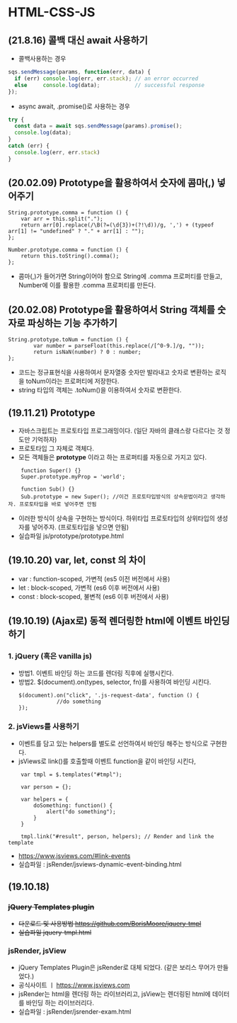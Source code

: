 # HTML-CSS-JS

## (21.8.16) 콜백 대신 await 사용하기
- 콜백사용하는 경우
``` js
sqs.sendMessage(params, function(err, data) {
  if (err) console.log(err, err.stack); // an error occurred
  else     console.log(data);           // successful response
});
```

- async await, .promise()로 사용하는 경우
```js
try {
  const data = await sqs.sendMessage(params).promise();
  console.log(data); 
}
catch (err) {
  console.log(err, err.stack)
}
```

## (20.02.09) Prototype을 활용하여서 숫자에 콤마(,) 넣어주기

```
String.prototype.comma = function () {
    var arr = this.split(".");
    return arr[0].replace(/\B(?=(\d{3})+(?!\d))/g, ',') + (typeof arr[1] != "undefined" ? "." + arr[1] : "");
};

Number.prototype.comma = function () {
    return this.toString().comma();
};
```

- 콤마(,)가 들어가면 String이어야 함으로 String에 .comma 프로퍼티를 만들고, Number에 이를 활용한 .comma 프로퍼티를 만든다.

## (20.02.08) Prototype을 활용하여서 String 객체를 숫자로 파싱하는 기능 추가하기

```
String.prototype.toNum = function () {
        var number = parseFloat(this.replace(/[^0-9.]/g, ""));
        return isNaN(number) ? 0 : number;
};
```

- 코드는 정규표현식을 사용하여서 문자열중 숫자만 발라내고 숫자로 변환하는 로직을 toNum이라는 프로퍼티에 저장한다.
- string 타입의 객체는 .toNum()을 이용하여서 숫자로 변환한다.

## (19.11.21) Prototype

- 자바스크립트는 프로토타입 프로그래밍이다. (일단 자바의 클래스랑 다르다는 것 정도만 기억하자)
- 프로토타입 그 자체로 객체다.
- 모든 객체들은 **prototype** 이라고 하는 프로퍼티를 자동으로 가지고 있다.

```
    function Super() {}
    Super.prototype.myProp = 'world';

    function Sub() {}
    Sub.prototype = new Super(); //이건 프로토타입방식의 상속문법이라고 생각하자. 프로토타입을 바로 넣어주면 안됨
```

- 이러한 방식이 상속을 구현하는 방식이다. 하위타입 프로토타입의 상위타입의 생성자를 넣어주자. (프로토타입을 넣으면 안됨)
- 실습파일 js/prototype/prototype.html

## (19.10.20) var, let, const 의 차이

- var : function-scoped, 가변적 (es5 이전 버전에서 사용)
- let : block-scoped, 가변적 (es6 이후 버전에서 사용)
- const : block-scoped, 불변적 (es6 이후 버전에서 사용)

## (19.10.19) (Ajax로) 동적 렌더링한 html에 이벤트 바인딩하기

### 1. jQuery (혹은 vanilla js)

- 방법1. 이벤트 바인딩 하는 코드를 렌더링 직후에 실행시킨다.
- 방법2. $(document).on(types, selector, fn)를 사용하여 바인딩 시킨다.
  ```
  $(document).on("click", '.js-request-data', function () {
              //do something
  });
  ```

### 2. jsViews를 사용하기

- 이벤트를 담고 있는 helpers를 별도로 선언하여서 바인딩 해주는 방식으로 구현한다.
- jsViews로 link()를 호출할때 이벤트 function을 같이 바인딩 시킨다,

```
    var tmpl = $.templates("#tmpl");

    var person = {};

    var helpers = {
        doSomething: function() {
            alert("do something");
        }
    }

    tmpl.link("#result", person, helpers); // Render and link the template
```

- https://www.jsviews.com/#link-events
- 실습파일 : jsRender/jsviews-dynamic-event-binding.html

## (19.10.18)

### ~~jQuery Templates plugin~~

- ~~다운로드 및 사용방법 https://github.com/BorisMoore/jquery-tmpl~~
- ~~실습파일 jquery-tmpl.html~~

### jsRender, jsView

- jQuery Templates Plugin은 jsRender로 대체 되었다. (같은 보리스 무어가 만들었다.)
- 공식사이트 ㅣ https://www.jsviews.com
- jsRender는 html을 렌더링 하는 라이브러리고, jsView는 렌더링된 html에 데이터를 바인딩 하는 라이브러리다.
- 실습파일 : jsRender/jsrender-exam.html
